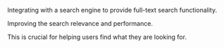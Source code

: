 Integrating with a search engine to provide full-text search functionality.

Improving the search relevance and performance.

This is crucial for helping users find what they are looking for.